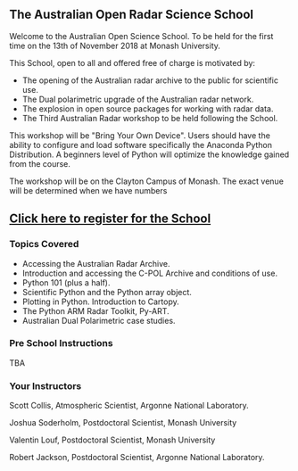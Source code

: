 ## The Australian Open Radar Science School

Welcome to the Australian Open Science School. To be held for the first time on the 13th of November 2018 at Monash 
University.

This School, open to all and offered free of charge is motivated by:
 * The opening of the Australian radar archive to the public for scientific use.
 * The Dual polarimetric upgrade of the Australian radar network.
 * The explosion in open source packages for working with radar data.
 * The Third Australian Radar workshop to be held following the School.

This workshop will be "Bring Your Own Device". Users should have the ability to configure and load software specifically
the Anaconda Python Distribution. A beginners level of Python will optimize the knowledge gained from the course. 

The workshop will be on the Clayton Campus of Monash. The exact venue will be determined when we have numbers  


## [Click here to register for the School](https://docs.google.com/forms/d/e/1FAIpQLSdwxeURjl1P6lZYs2sWR3lUS-iRP6Q_X-hB2GO6B7SioMfZxg/viewform?usp=sf_link)


### Topics Covered

* Accessing the Australian Radar Archive.
* Introduction and accessing the C-POL Archive and conditions of use. 
* Python 101 (plus a half).
* Scientific Python and the Python array object.
* Plotting in Python. Introduction to Cartopy.
* The Python ARM Radar Toolkit, Py-ART.
* Australian Dual Polarimetric case studies. 

### Pre School Instructions

TBA

### Your Instructors

Scott Collis, Atmospheric Scientist, Argonne National Laboratory.

Joshua Soderholm, Postdoctoral Scientist, Monash University

Valentin Louf, Postdoctoral Scientist, Monash University

Robert Jackson, Postdoctoral Scientist, Argonne National Laboratory. 
